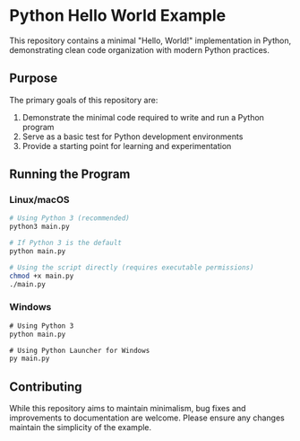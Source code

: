 # Python Hello World Example

This repository contains a minimal "Hello, World!" implementation in Python, demonstrating clean code organization with modern Python practices.

## Purpose

The primary goals of this repository are:

1. Demonstrate the minimal code required to write and run a Python program
2. Serve as a basic test for Python development environments
3. Provide a starting point for learning and experimentation

## Running the Program

### Linux/macOS
```bash
# Using Python 3 (recommended)
python3 main.py

# If Python 3 is the default
python main.py

# Using the script directly (requires executable permissions)
chmod +x main.py
./main.py
```

### Windows
```cmd
# Using Python 3
python main.py

# Using Python Launcher for Windows
py main.py
```

## Contributing

While this repository aims to maintain minimalism, bug fixes and improvements to documentation are welcome. Please ensure any changes maintain the simplicity of the example.
